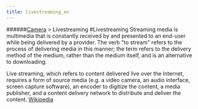 ```yaml
---
title: livestreaming_en
---
```

######[Camera](../restreamer/wiki/cameratechnology_en.html) > Livestreaming
#Livestreaming
Streaming media is multimedia that is constantly received by and presented to an end-user while being delivered by a provider. The verb "to stream" refers to the process of delivering media in this manner; the term refers to the delivery method of the medium, rather than the medium itself, and is an alternative to downloading.  

Live streaming, which refers to content delivered live over the Internet, requires a form of source media (e.g. a video camera, an audio interface, screen capture software), an encoder to digitize the content, a media publisher, and a content delivery network to distribute and deliver the content. <a href="https://en.wikipedia.org/wiki/Streaming_media" target="_blank">Wikipedia</a> 

